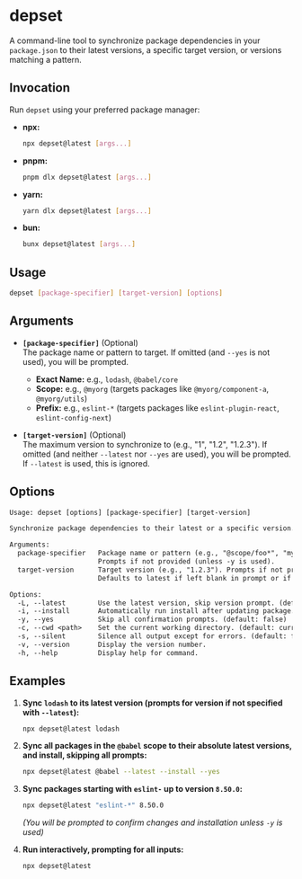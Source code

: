 # depset

A command-line tool to synchronize package dependencies in your `package.json` to their latest versions, a specific target version, or versions matching a pattern.

## Invocation

Run `depset` using your preferred package manager:

- **npx:**
  ```bash
  npx depset@latest [args...]
  ```
- **pnpm:**
  ```bash
  pnpm dlx depset@latest [args...]
  ```
- **yarn:**
  ```bash
  yarn dlx depset@latest [args...]
  ```
- **bun:**
  ```bash
  bunx depset@latest [args...]
  ```

## Usage

```bash
depset [package-specifier] [target-version] [options]
```

## Arguments

- **`[package-specifier]`** (Optional)\
  The package name or pattern to target. If omitted (and `--yes` is not used), you will be prompted.

  - **Exact Name:** e.g., `lodash`, `@babel/core`
  - **Scope:** e.g., `@myorg` (targets packages like `@myorg/component-a`, `@myorg/utils`)
  - **Prefix:** e.g., `eslint-*` (targets packages like `eslint-plugin-react`, `eslint-config-next`)

- **`[target-version]`** (Optional)\
  The maximum version to synchronize to (e.g., "1", "1.2", "1.2.3"). If omitted (and neither `--latest` nor `--yes` are used), you will be prompted. If `--latest` is used, this is ignored.

## Options

```txt
Usage: depset [options] [package-specifier] [target-version]

Synchronize package dependencies to their latest or a specific version.

Arguments:
  package-specifier   Package name or pattern (e.g., "@scope/foo*", "my-package", "@myorg").
                      Prompts if not provided (unless -y is used).
  target-version      Target version (e.g., "1.2.3"). Prompts if not provided (unless -L or -y is used).
                      Defaults to latest if left blank in prompt or if -L is used.

Options:
  -L, --latest        Use the latest version, skip version prompt. (default: false)
  -i, --install       Automatically run install after updating package.json. (default: false)
  -y, --yes           Skip all confirmation prompts. (default: false)
  -c, --cwd <path>    Set the current working directory. (default: current directory)
  -s, --silent        Silence all output except for errors. (default: false)
  -v, --version       Display the version number.
  -h, --help          Display help for command.
```

## Examples

1.  **Sync `lodash` to its latest version (prompts for version if not specified with `--latest`):**

    ```bash
    npx depset@latest lodash
    ```

2.  **Sync all packages in the `@babel` scope to their absolute latest versions, and install, skipping all prompts:**

    ```bash
    npx depset@latest @babel --latest --install --yes
    ```

3.  **Sync packages starting with `eslint-` up to version `8.50.0`:**

    ```bash
    npx depset@latest "eslint-*" 8.50.0
    ```

    _(You will be prompted to confirm changes and installation unless `-y` is used)_

4.  **Run interactively, prompting for all inputs:**
    ```bash
    npx depset@latest
    ```
